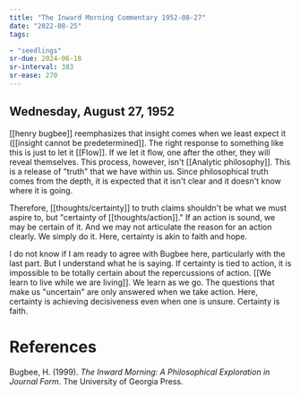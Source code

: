 ```yaml
---
title: "The Inward Morning Commentary 1952-08-27"
date: "2022-08-25"
tags:

- "seedlings"
sr-due: 2024-06-18
sr-interval: 383
sr-ease: 270
---
```


## Wednesday, August 27, 1952

[[henry bugbee]] reemphasizes that insight comes when we least expect it ([[insight cannot be predetermined]]. The right response to something like this is just to let it [[Flow]]. If we let it flow, one after the other, they will reveal themselves. This process, however, isn't [[Analytic philosophy]]. This is a release of "truth" that we have within us. Since philosophical truth comes from the depth, it is expected that it isn't clear and it doesn't know where it is going.

Therefore, [[thoughts/certainty]] to truth claims shouldn't be what we must aspire to, but "certainty of [[thoughts/action]]." If an action is sound, we may be certain of it. And we may not articulate the reason for an action clearly. We simply do it. Here, certainty is akin to faith and hope.

I do not know if I am ready to agree with Bugbee here, particularly with the last part. But I understand what he is saying. If certainty is tied to action, it is impossible to be totally certain about the repercussions of action. [[We learn to live while we are living]]. We learn as we go. The questions that make us "uncertain" are only answered when we take action. Here, certainty is achieving decisiveness even when one is unsure. Certainty is faith.

# References

Bugbee, H. (1999). _The Inward Morning: A Philosophical Exploration in Journal Form_. The University of Georgia Press.